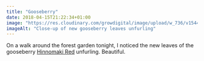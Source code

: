 ```yaml
---
title: "Gooseberry"
date: 2018-04-15T21:22:34+01:00
image: "https://res.cloudinary.com/growdigital/image/upload/w_736/v1544109598/rosa-rugosa-leaf-41478590801.jpg"
imageAlt: "Close-up of new gooseberry leaves unfurling"
---
```


On a walk around the forest garden tonight, I noticed the new leaves of the gooseberry [Hinnomaki Red](https://www.agroforestry.co.uk/product/gooseberry-ribes-uva-crispa-hino-red-br/) unfurling. Beautiful.
